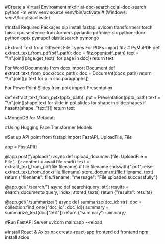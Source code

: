 #Create a Virtual Environment
mkdir ai-doc-search
cd ai-doc-search
python -m venv venv
source venv/bin/activate  # (Windows: venv\Scripts\activate)


#Install Required Packages
pip install fastapi uvicorn transformers torch faiss-cpu sentence-transformers pydantic pdfminer.six python-docx python-pptx pymupdf elasticsearch pymongo

#Extract Text from Different File Types
For PDFs
import fitz  # PyMuPDF
def extract_text_from_pdf(pdf_path):
    doc = fitz.open(pdf_path)
    text = "\n".join([page.get_text() for page in doc])
    return text

For Word Documents
from docx import Document
def extract_text_from_docx(docx_path):
    doc = Document(docx_path)
    return "\n".join([p.text for p in doc.paragraphs])

For PowerPoint Slides
from pptx import Presentation

def extract_text_from_pptx(pptx_path):
    ppt = Presentation(pptx_path)
    text = "\n".join([shape.text for slide in ppt.slides for shape in slide.shapes if hasattr(shape, "text")])
    return text


#MongoDB for Metadata

#Using Hugging Face Transformer Models

#Set up API point
from fastapi import FastAPI, UploadFile, File

app = FastAPI()

@app.post("/upload/")
async def upload_document(file: UploadFile = File(...)):
    content = await file.read()
    text = extract_text_from_pdf(file.filename) if file.filename.endswith(".pdf") else extract_text_from_docx(file.filename)
    store_document(file.filename, text)
    return {"filename": file.filename, "message": "File uploaded successfully"}

@app.get("/search/")
async def search(query: str):
    results = search_documents(query, index, stored_texts)
    return {"results": results}

@app.get("/summarize/")
async def summarize(doc_id: str):
    doc = collection.find_one({"doc_id": doc_id})
    summary = summarize_text(doc["text"])
    return {"summary": summary}

#Run FastAPI Server
uvicorn main:app --reload

#Install React & Axios
npx create-react-app frontend
cd frontend
npm install axios


